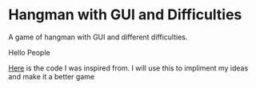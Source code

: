 # Hangman with GUI and Difficulties
A game of hangman with GUI and different difficulties. 

Hello People 

[Here](https://github.com/kiteco/python-youtube-code/tree/master/build-hangman-in-python) is the code I was inspired from. I will use this to impliment my ideas and make it a better game 
